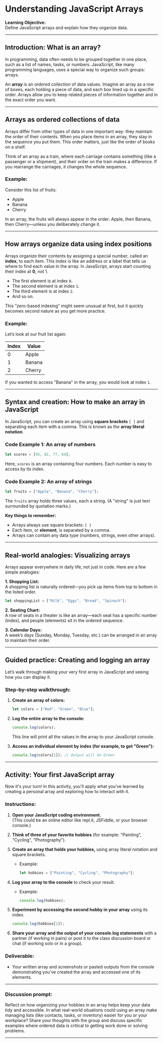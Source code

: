 # Understanding JavaScript Arrays

**Learning Objective:**  
Define JavaScript arrays and explain how they organize data.

---

## Introduction: What is an array?

In programming, data often needs to be grouped together in one place, such as a list of names, tasks, or numbers. JavaScript, like many programming languages, uses a special way to organize such groups: arrays.

An **array** is an *ordered collection* of data values. Imagine an array as a row of boxes, each holding a piece of data, and each box lined up in a specific order. Arrays allow you to keep related pieces of information together and in the exact order you want.

---

## Arrays as ordered collections of data

Arrays differ from other types of data in one important way: they maintain the order of their contents. When you place items in an array, they stay in the sequence you put them. This order matters, just like the order of books on a shelf.

Think of an array as a train, where each carriage contains something (like a passenger or a shipment), and their order on the train makes a difference. If you rearrange the carriages, it changes the whole sequence.

### Example:  
Consider this list of fruits:
- Apple
- Banana
- Cherry

In an array, the fruits will always appear in the order: Apple, then Banana, then Cherry—unless you deliberately change it.

---

## How arrays organize data using index positions

Arrays organize their contents by assigning a special number, called an **index**, to each item. This index is like an address or a label that tells us where to find each value in the array. In JavaScript, arrays start counting their index at **0**, not 1.

- The first element is at index `0`.
- The second element is at index `1`.
- The third element is at index `2`.
- And so on.

This “zero-based indexing” might seem unusual at first, but it quickly becomes second nature as you get more practice.

### Example:
Let’s look at our fruit list again:

| Index | Value   |
|-------|---------|
|  0    | Apple   |
|  1    | Banana  |
|  2    | Cherry  |

If you wanted to access "Banana" in the array, you would look at index `1`.

---

## Syntax and creation: How to make an array in JavaScript

In JavaScript, you can create an array using **square brackets** `[ ]` and separating each item with a comma. This is known as the **array literal notation**.

### Code Example 1: An array of numbers
```javascript
let scores = [95, 82, 77, 64];
```
Here, `scores` is an array containing four numbers. Each number is easy to access by its index.

### Code Example 2: An array of strings
```javascript
let fruits = ["Apple", "Banana", "Cherry"];
```
The `fruits` array holds three values, each a string. (A "string" is just text surrounded by quotation marks.)

**Key things to remember:**
- Arrays always use square brackets: `[ ]`
- Each item, or **element**, is separated by a comma.
- Arrays can contain any data type (numbers, strings, even other arrays).

---

## Real-world analogies: Visualizing arrays

Arrays appear everywhere in daily life, not just in code. Here are a few simple analogies:

**1. Shopping List:**  
A shopping list is naturally ordered—you pick up items from top to bottom in the listed order.
```javascript
let shoppingList = ["Milk", "Eggs", "Bread", "Spinach"];
```

**2. Seating Chart:**  
A row of seats in a theater is like an array—each seat has a specific number (index), and people (elements) sit in the ordered sequence.

**3. Calendar Days:**  
A week’s days (Sunday, Monday, Tuesday, etc.) can be arranged in an array to maintain their order.

---

## Guided practice: Creating and logging an array

Let’s walk through making your very first array in JavaScript and seeing how you can display it.

### Step-by-step walkthrough:

1. **Create an array of colors:**
   ```javascript
   let colors = ["Red", "Green", "Blue"];
   ```

2. **Log the entire array to the console:**
   ```javascript
   console.log(colors);
   ```
   This line will print all the values in the array to your JavaScript console.

3. **Access an individual element by index (for example, to get "Green"):**
   ```javascript
   console.log(colors[1]); // Output will be Green
   ```

---

## Activity: Your first JavaScript array

Now it's your turn! In this activity, you'll apply what you’ve learned by creating a personal array and exploring how to interact with it.

### Instructions:

1. **Open your JavaScript coding environment.**  
   (This could be an online editor like repl.it, JSFiddle, or your browser console.)

2. **Think of three of your favorite hobbies** (for example: "Painting", "Cycling", "Photography").

3. **Create an array that holds your hobbies,** using array literal notation and square brackets.
   - Example:
     ```javascript
     let hobbies = ["Painting", "Cycling", "Photography"];
     ```

4. **Log your array to the console** to check your result.
   - Example:
     ```javascript
     console.log(hobbies);
     ```

5. **Experiment by accessing the second hobby in your array** using its index.
    ```javascript
    console.log(hobbies[1]);
    ```

6. **Share your array and the output of your console.log statements** with a partner (if working in pairs) or post it to the class discussion board or chat (if working solo or in a group).

### Deliverable:
- Your written array and screenshots or pasted outputs from the console demonstrating you’ve created the array and accessed one of its elements.

---

### Discussion prompt:

Reflect on how organizing your hobbies in an array helps keep your data tidy and accessible. In what real-world situations could using an array make managing lists (like contacts, tasks, or inventory) easier for you or your workplace? Share your thoughts with the group and discuss specific examples where ordered data is critical to getting work done or solving problems.

---